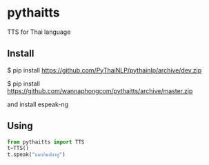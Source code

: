 # pythaitts
TTS for Thai language

## Install

$ pip install https://github.com/PyThaiNLP/pythainlp/archive/dev.zip

$ pip install https://github.com/wannaphongcom/pythaitts/archive/master.zip

and install espeak-ng

## Using

```python
from pythaitts import TTS
t=TTS()
t.speak("แมวกินปลาทู")
```

